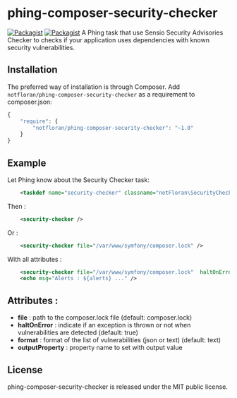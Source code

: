 phing-composer-security-checker
===============================

[![Packagist](http://img.shields.io/packagist/v/notfloran/phing-composer-security-checker.svg)](https://packagist.org/packages/notfloran/phing-composer-security-checker)
[![Packagist](http://img.shields.io/packagist/dt/notfloran/phing-composer-security-checker.svg)](https://packagist.org/packages/notfloran/phing-composer-security-checker)
A Phing task that use Sensio Security Advisories Checker to checks if your application uses dependencies with known security vulnerabilities.

Installation
------------

The preferred way of installation is through Composer. Add `notfloran/phing-composer-security-checker` as a requirement to composer.json:

```javascript
{
    "require": {
        "notfloran/phing-composer-security-checker": "~1.0"
    }
}
```

Example
-------

Let Phing know about the Security Checker task:

```xml
    <taskdef name="security-checker" classname="notFloran\SecurityChecker\PhingTask" />
```

Then :

```xml
    <security-checker />
```
    
Or :

```xml
    <security-checker file="/var/www/symfony/composer.lock" />
```

With all attributes :


```xml
    <security-checker file="/var/www/symfony/composer.lock"  haltOnError="false" format="text" outputProperty="alerts" />
    <echo msg="Alerts : ${alerts} ..." />
```


Attributes :
------------

* **file** : path to the composer.lock file (default: composer.lock)
* **haltOnError** : indicate if an exception is thrown or not when vulnerabilities are detected (default: true)
* **format** : format of the list of vulnerabilities (json or text) (default: text)
* **outputProperty** : property name to set with output value

License
-------

phing-composer-security-checker is released under the MIT public license.
